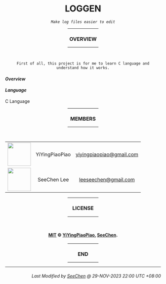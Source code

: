 <div align="center">

# LOGGEN

*`Make log files easier to edit`*

<hr width="20%"/>

### **OVERVIEW**


<hr width="20%"/><br/>

`First of all, this project is for me to learn C language and understand how it works.`
</div>

#### ***Overview***

#### ***Language***

C Language

<div align="center">
<hr width="20%"/>

### **MEMBERS**

<hr width="20%"/><br/>
<table>
    <tr align = "center">
        <td><a href="https://github.com/SeeChen/"><kbd><img src="https://avatars.githubusercontent.com/u/84587540?v=4" width="75" height="75"/></kbd></a></td>
        <td>YiYingPiaoPiao</td>
        <td><a href="mailto:leeseechen@gmail.com">yiyingpiaopiao@gmail.com</a></td>
    </tr>
    <tr align = "center">
        <td><a href="https://github.com/SeeChen/"><kbd><img src="https://avatars.githubusercontent.com/u/39422761?v=4" width="75" height="75"/></kbd></a></td>
        <td>SeeChen Lee</td>
        <td><a href="mailto:leeseechen@gmail.com">leeseechen@gmail.com</a></td>
    </tr>
</table>

<hr width="20%"/>

### **LICENSE**

<hr width="20%"/><br/>

#### [MIT](https://github.com/YiYingPiaoPiao/loggen/blob/main/LICENSE) &copy; [YiYingPiaoPiao](https://github.com/YiYingPiaoPiao), [SeeChen](https://github.com/SeeChen).

<hr width="20%"/>

### **END**
<hr width="20%"/>
</div>

---
<div align="right">

###### *Last Modified by [SeeChen](https://github.com/SeeChen/) @ 29-NOV-2023 22:00 UTC +08:00*
</div>